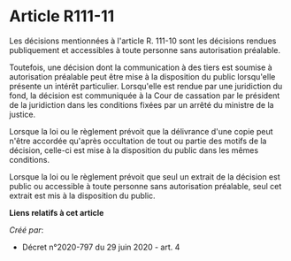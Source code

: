 # Article R111-11

Les décisions mentionnées à l'article R. 111-10 sont les décisions rendues publiquement et accessibles à toute personne sans
autorisation préalable.

Toutefois, une décision dont la communication à des tiers est soumise à autorisation préalable peut être mise à la
disposition du public lorsqu'elle présente un intérêt particulier. Lorsqu'elle est rendue par une juridiction du fond, la
décision est communiquée à la Cour de cassation par le président de la juridiction dans les conditions fixées par un arrêté
du ministre de la justice.

Lorsque la loi ou le règlement prévoit que la délivrance d'une copie peut n'être accordée qu'après occultation de tout ou
partie des motifs de la décision, celle-ci est mise à la disposition du public dans les mêmes conditions.

Lorsque la loi ou le règlement prévoit que seul un extrait de la décision est public ou accessible à toute personne sans
autorisation préalable, seul cet extrait est mis à la disposition du public.

**Liens relatifs à cet article**

_Créé par_:

  - Décret n°2020-797 du 29 juin 2020 - art. 4
